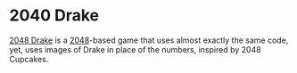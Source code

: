 # 2040 Drake
[2048 Drake](https://henry7720.github.io/2048-cupcakes/) is a [2048](https://henry7720.github.io/2048-cupcakes/)-based game that uses almost exactly the same code, yet, uses images of Drake in place of the numbers, inspired by 2048 Cupcakes.

